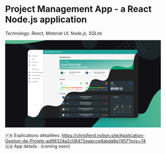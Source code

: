 <h1>Project Management App - a React Node.js application</h1>

<i>Technology: React, Material UI, Node.js, SQLite</i> <br/>

![alt text](https://raw.githubusercontent.com/Fjerdingstad/portfolio/main/React/Project%20Management%20App/thumbnail.png)

:fr: Explications détaillées: https://chrisfjerd.notion.site/Application-Gestion-de-Projets-ad99324a2c08472eaacce4abda8e7457?pvs=74 <br/>
🇬🇧 App details : (coming soon)

